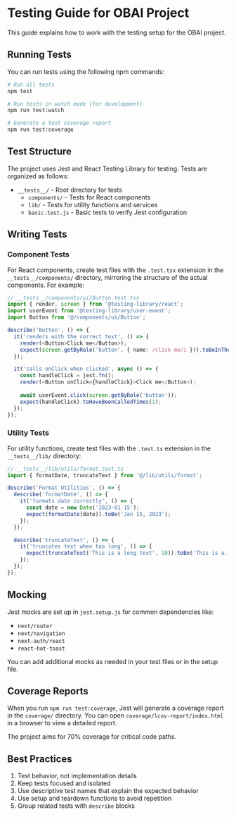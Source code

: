 # Testing Guide for OBAI Project

This guide explains how to work with the testing setup for the OBAI project.

## Running Tests

You can run tests using the following npm commands:

```bash
# Run all tests
npm test

# Run tests in watch mode (for development)
npm run test:watch

# Generate a test coverage report
npm run test:coverage
```

## Test Structure

The project uses Jest and React Testing Library for testing. Tests are organized as follows:

- `__tests__/` - Root directory for tests
  - `components/` - Tests for React components
  - `lib/` - Tests for utility functions and services
  - `basic.test.js` - Basic tests to verify Jest configuration

## Writing Tests

### Component Tests

For React components, create test files with the `.test.tsx` extension in the `__tests__/components/` directory, mirroring the structure of the actual components. For example:

```typescript
// __tests__/components/ui/Button.test.tsx
import { render, screen } from '@testing-library/react';
import userEvent from '@testing-library/user-event';
import Button from '@/components/ui/Button';

describe('Button', () => {
  it('renders with the correct text', () => {
    render(<Button>Click me</Button>);
    expect(screen.getByRole('button', { name: /click me/i })).toBeInTheDocument();
  });

  it('calls onClick when clicked', async () => {
    const handleClick = jest.fn();
    render(<Button onClick={handleClick}>Click me</Button>);
    
    await userEvent.click(screen.getByRole('button'));
    expect(handleClick).toHaveBeenCalledTimes(1);
  });
});
```

### Utility Tests

For utility functions, create test files with the `.test.ts` extension in the `__tests__/lib/` directory:

```typescript
// __tests__/lib/utils/format.test.ts
import { formatDate, truncateText } from '@/lib/utils/format';

describe('Format Utilities', () => {
  describe('formatDate', () => {
    it('formats date correctly', () => {
      const date = new Date('2023-01-15');
      expect(formatDate(date)).toBe('Jan 15, 2023');
    });
  });

  describe('truncateText', () => {
    it('truncates text when too long', () => {
      expect(truncateText('This is a long text', 10)).toBe('This is a...');
    });
  });
});
```

## Mocking

Jest mocks are set up in `jest.setup.js` for common dependencies like:

- `next/router`
- `next/navigation`
- `next-auth/react`
- `react-hot-toast`

You can add additional mocks as needed in your test files or in the setup file.

## Coverage Reports

When you run `npm run test:coverage`, Jest will generate a coverage report in the `coverage/` directory. You can open `coverage/lcov-report/index.html` in a browser to view a detailed report.

The project aims for 70% coverage for critical code paths.

## Best Practices

1. Test behavior, not implementation details
2. Keep tests focused and isolated
3. Use descriptive test names that explain the expected behavior
4. Use setup and teardown functions to avoid repetition
5. Group related tests with `describe` blocks
